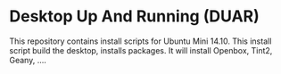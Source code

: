 # Desktop Up And Running (DUAR)
This repository contains install scripts for Ubuntu Mini 14.10.
This install script build the desktop, installs packages.
It will install Openbox, Tint2, Geany, ....
